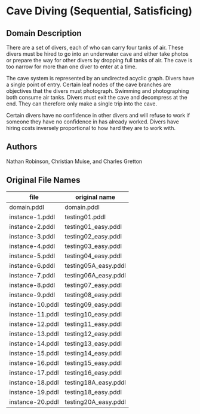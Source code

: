 # Cave Diving (Sequential, Satisficing)

## Domain Description

There are a set of divers, each of who can carry four tanks of air.
These divers must be hired to go into an underwater cave and either take photos or prepare the way for other divers by dropping full tanks of air.
The cave is too narrow for more than one diver to enter at a time.

The cave system is represented by an undirected acyclic graph.
Divers have a single point of entry.
Certain leaf nodes of the cave branches are objectives that the divers must photograph.
Swimming and photographing both consume air tanks.
Divers must exit the cave and decompress at the end.
They can therefore only make a single trip into the cave.

Certain divers have no confidence in other divers and will refuse to work if someone they have no confidence in has already worked.
Divers have hiring costs inversely proportional to how hard they are to work with.

## Authors

Nathan Robinson, Christian Muise, and Charles Gretton

## Original File Names

| file             | original name        |
|------------------|----------------------|
| domain.pddl      | domain.pddl          |
| instance-1.pddl  | testing01.pddl       |
| instance-2.pddl  | testing01_easy.pddl  |
| instance-3.pddl  | testing02_easy.pddl  |
| instance-4.pddl  | testing03_easy.pddl  |
| instance-5.pddl  | testing04_easy.pddl  |
| instance-6.pddl  | testing05A_easy.pddl |
| instance-7.pddl  | testing06A_easy.pddl |
| instance-8.pddl  | testing07_easy.pddl  |
| instance-9.pddl  | testing08_easy.pddl  |
| instance-10.pddl | testing09_easy.pddl  |
| instance-11.pddl | testing10_easy.pddl  |
| instance-12.pddl | testing11_easy.pddl  |
| instance-13.pddl | testing12_easy.pddl  |
| instance-14.pddl | testing13_easy.pddl  |
| instance-15.pddl | testing14_easy.pddl  |
| instance-16.pddl | testing15_easy.pddl  |
| instance-17.pddl | testing16_easy.pddl  |
| instance-18.pddl | testing18A_easy.pddl |
| instance-19.pddl | testing18_easy.pddl  |
| instance-20.pddl | testing20A_easy.pddl |
